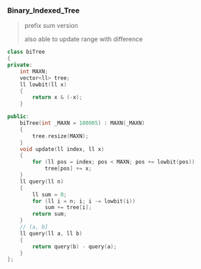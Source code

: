 ### Binary_Indexed_Tree

> prefix sum version
> 
> also able to update range with difference

```cpp
class biTree
{
private:
    int MAXN;
    vector<ll> tree;
    ll lowbit(ll x)
    {
        return x & (-x);
    }

public:
    biTree(int _MAXN = 100005) : MAXN(_MAXN)
    {
        tree.resize(MAXN);
    }
    void update(ll index, ll x)
    {
        for (ll pos = index; pos < MAXN; pos += lowbit(pos))
            tree[pos] += x;
    }
    ll query(ll n)
    {
        ll sum = 0;
        for (ll i = n; i; i -= lowbit(i))
            sum += tree[i];
        return sum;
    }
    // (a, b]
    ll query(ll a, ll b)
    {
        return query(b) - query(a);
    }
};
```

